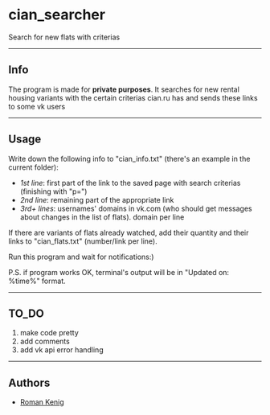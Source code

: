 # cian_searcher
Search for new flats with criterias
***
## Info
The program is made for **private purposes**.
It searches for new rental housing variants with the certain criterias cian.ru has and sends these links to some vk users
***
## Usage
Write down the following info to "cian_info.txt" (there's an example in the current folder):
  * *1st line*: first part of the link to the saved page with search criterias (finishing with "p=")
  * *2nd line*: remaining part of the appropriate link
  * *3rd+ lines*: usernames' domains in vk.com (who should get messages about changes in the list of flats). domain per line

If there are variants of flats already watched, add their quantity and their links to "cian_flats.txt" (number/link per line).

Run this program and wait for notifications:)

P.S. if program works OK, terminal's output will be in "Updated on: %time%" format.
***
## TO_DO
1) make code pretty
2) add comments
3) add vk api error handling
***
## Authors
  * [Roman Kenig](https://github.com/kenromka)
